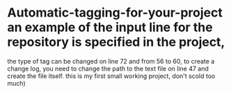 # Automatic-tagging-for-your-project an example of the input line for the repository is specified in the project, 
the type of tag can be changed on line 72 and from 56 to 60, 
to create a change log, you need to change the path to the text file on line 47 and create the file itself. 
this is my first small working project, don't scold too much)
